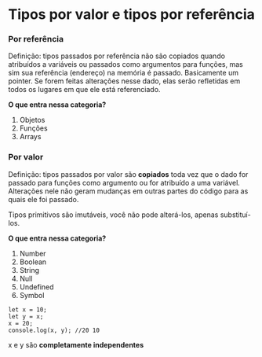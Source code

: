 # Tipos por valor e tipos por referência

### Por referência

Definição: tipos passados por referência não são copiados quando atribuídos a variáveis ou passados como argumentos para funções, mas sim sua referência (endereço) na memória é passado. Basicamente um pointer. Se forem feitas alterações nesse dado, elas serão refletidas em todos os lugares em que ele está referenciado.

**O que entra nessa categoria?**
1. Objetos
2. Funções
3. Arrays

### Por valor

Definição: tipos passados por valor são **copiados** toda vez que o dado for passado para funções como argumento ou for atribuído a uma variável. Alterações nele não geram mudanças em outras partes do código para as quais ele foi passado.

Tipos primitivos são imutáveis, você não pode alterá-los, apenas substituí-los.

**O que entra nessa categoria?**
1. Number
2. Boolean 
3. String
4. Null
5. Undefined
6. Symbol

```
let x = 10;
let y = x;
x = 20;
console.log(x, y); //20 10
```

x e y são **completamente independentes**
